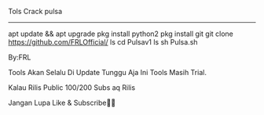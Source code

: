 Tols Crack pulsa
__________________________________________________________________
apt update && apt upgrade
pkg install python2
pkg install git 
git clone https://github.com/FRLOfficial/
ls
cd Pulsav1
ls
sh Pulsa.sh

By:FRL



Tools Akan Selalu Di Update Tunggu Aja Ini Tools Masih Trial. 

Kalau Rilis Public 100/200 Subs aq Rilis 

Jangan Lupa Like & Subscribe👍🏻
